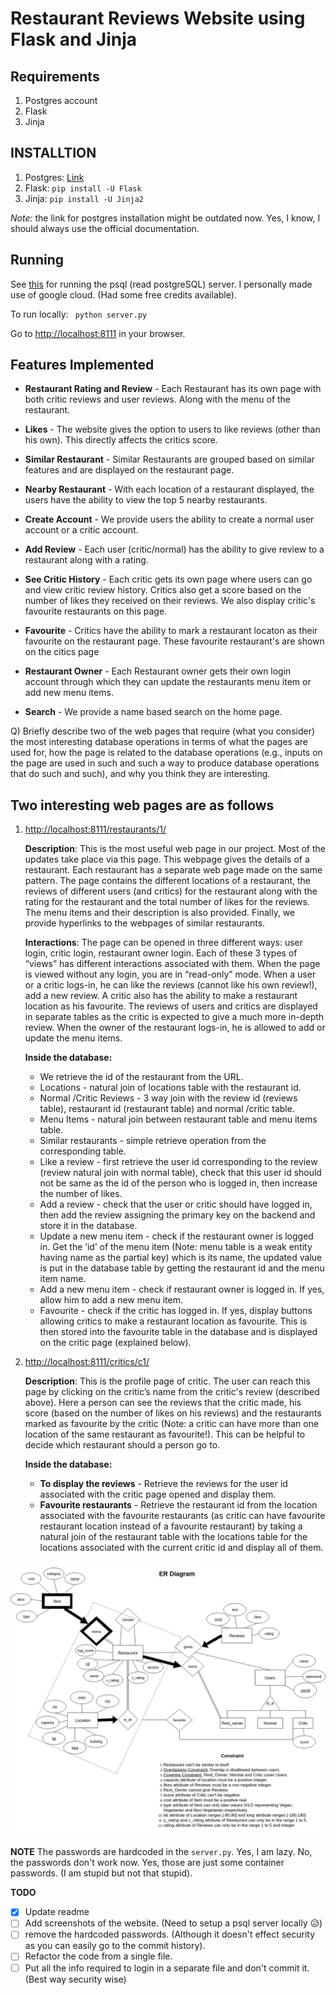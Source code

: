 # Restaurant Reviews Website using Flask and Jinja

## Requirements

1) Postgres account
2) Flask
3) Jinja

## INSTALLTION

1) Postgres: [Link](https://www.postgresqltutorial.com/install-postgresql/)
2) Flask: `pip install -U Flask`
3) Jinja: `pip install -U Jinja2`

*Note:* the link for postgres installation might be outdated now. Yes, I know, I should always use the official documentation.

## Running

See [this](https://www.postgresqltutorial.com/connect-to-postgresql-database/) for running the psql (read postgreSQL) server. I personally made use of google cloud.
(Had some free credits available).

To run locally:
   ` python server.py`

Go to <http://localhost:8111> in your browser.

## Features  Implemented

* __Restaurant Rating and Review__ - Each Restaurant has its own page with both critic reviews and user reviews. Along with the menu of the restaurant.
* __Likes__ - The website gives the option to users to like reviews (other than his own). This directly affects the critics score.
* __Similar Restaurant__ - Similar Restaurants are grouped based on similar features and are displayed on the restaurant page.
* __Nearby Restaurant__ - With each location of a restaurant displayed, the users have the ability to view the top 5 nearby restaurants.
* __Create Account__ - We provide users the ability to create a normal user account or a critic account.
* __Add Review__ - Each user (critic/normal) has the ability to give review to a restaurant along with a rating.
* __See Critic History__ - Each critic gets its own page where users can go and view critic review history. Critics also get a score based on the number of likes they received on their reviews. We also display critic's favourite restaurants on this page.
* __Favourite__ - Critics have the ability to mark a restaurant locaton as their favourite on the restaurant page. These favourite restaurant's are shown on the citics page
* __Restaurant Owner__ - Each Restaurant owner gets their own login account through which they can update the restaurants menu item or add new menu items.

* __Search__ - We provide a name based search on the home page.

Q) Briefly describe two of the web pages that require (what you consider) the most interesting database operations in terms of what the pages are used for, how the page is related to the database operations (e.g., inputs on the page are used in such and such a way to produce database operations that do such and such), and why you think they are interesting.

## Two interesting web pages are as follows

1. <http://localhost:8111/restaurants/1/>
 
     **Description**: This is the most useful web page in our project. Most of the updates take place via this page. This webpage gives the details of a restaurant. Each restaurant has a separate web page made on the same pattern. The page contains the different locations of a restaurant, the reviews of different users (and critics) for the restaurant along with the rating for the restaurant and the total number of likes for the reviews. The menu items and their description is also provided. Finally, we provide hyperlinks to the webpages of similar restaurants.

    **Interactions**: The page can be opened in three different ways: user login, critic login, restaurant owner login. Each of these 3 types of “views” has different interactions associated with them. When the page is viewed without any login, you are in “read-only” mode. When a user or a critic logs-in, he can like the reviews (cannot like his own review!), add a new review. A critic also has the ability to make a restaurant location as his favourite. The reviews of users and critics are displayed in separate tables as the critic is expected to give a much more in-depth review. When the owner of the restaurant logs-in, he is allowed to add or update the menu items.

    **Inside the database:**
    * We retrieve the id of the restaurant from the URL.
    * Locations - natural join of locations table with the restaurant id.
    * Normal /Critic Reviews - 3 way join with the review id (reviews table), restaurant id (restaurant table) and normal /critic table.
    * Menu Items - natural join between restaurant table and menu items table.
    * Similar restaurants - simple retrieve operation from the corresponding table.
    * Like a review - first retrieve the user id corresponding to the review (review natural join with normal table), check that this user id should not be same as the id of the person who is logged in, then increase the number of likes.
    * Add a review - check that the user or critic should have logged in, then add the review assigning the primary key on the backend and store it in the database.
    * Update a new menu item - check if the restaurant owner is logged in. Get the ‘id’ of the menu item (Note: menu table is a weak entity having name as the partial key) which is its name, the updated value is put in the database table by getting the restaurant id and the menu item name.
    * Add a new menu item - check if restaurant owner is logged in. If yes, allow him to add a new menu item.
    * Favourite - check if the critic has logged in. If yes, display buttons allowing critics to make a restaurant location as favourite. This is then stored into the favourite table in the database and is displayed on the critic page (explained below).

2. <http://localhost:8111/critics/c1/>

    **Description**: This is the profile page of critic. The user can reach this page by clicking on the critic’s name from the critic's review (described above). Here a person can see the reviews that the critic made, his score (based on the number of likes on his reviews) and the restaurants marked as favourite by the critic (Note: a critic can have more than one location of the same restaurant as favourite!). This can be helpful to decide which restaurant should a person go to.

    **Inside the database:**
    * __To display the reviews__ - Retrieve the reviews for the user id associated with the critic page opened and display them.
    * __Favourite restaurants__ - Retrieve the restaurant id from the location associated with the favourite restaurants (as critic can have favourite restaurant location instead of a favourite restaurant) by taking a natural join of the restaurant table with the locations table for the locations associated with the current critic id and display all of them.

![ERD](./ERD.png)

**NOTE**
The passwords are hardcoded in the `server.py`. Yes, I am lazy. No, the passwords don't work now. Yes, those are just some container passwords. (I am stupid but not that stupid). 

**TODO**

- [x] Update readme 
- [ ] Add screenshots of the website. (Need to setup a psql server locally 😥)
- [ ] remove the hardcoded passwords. (Although it doesn't effect security as you can easily go to the commit history).
- [ ] Refactor the code from a single file.
- [ ] Put all the info required to login in a separate file and don't commit it. (Best way security wise)